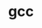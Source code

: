 ---
title: "gcc"
layout: cache
categories: [package, develop]
meta: {"compilers": ["gcc@=10.2.1", "gcc@=10.5.0", "gcc@=11.4.0", "gcc@=13.3.0", "gcc@=7.3.1", "gcc@=7.5.0"], "num_specs": 24, "num_specs_by_stack": {"aws-isc": 2, "aws-isc-aarch64": 2, "aws-pcluster-icelake": 8, "developer-tools": 4, "developer-tools-aarch64-linux-gnu": 3, "developer-tools-manylinux2014": 1, "developer-tools-x86_64_v3-linux-gnu": 2, "root": 24, "tutorial": 2}, "oss": ["amzn2", "centos7", "rhel8", "ubuntu18.04", "ubuntu22.04"], "platforms": ["linux"], "stacks": ["aws-isc", "aws-isc-aarch64", "aws-pcluster-icelake", "developer-tools", "developer-tools-aarch64-linux-gnu", "developer-tools-manylinux2014", "developer-tools-x86_64_v3-linux-gnu", "root", "tutorial"], "targets": ["aarch64", "x86_64_v3"], "versions": ["11.2.0", "12.3.0", "12.4.0", "14.1.0", "14.2.0"]}
spec_details: [{"compiler": "gcc@=13.3.0", "hash": "2skuju7zicuzdvyq6bhuu57ed76zdy2m", "os": "rhel8", "platform": "linux", "size": "-", "stacks": ["developer-tools-aarch64-linux-gnu", "root"], "tarball": "https://binaries.spack.io/develop/build_cache/linux-rhel8-aarch64/gcc-13.3.0/gcc-14.2.0/linux-rhel8-aarch64-gcc-13.3.0-gcc-14.2.0-2skuju7zicuzdvyq6bhuu57ed76zdy2m.spack", "target": "aarch64", "variants": ["+binutils", "+bootstrap", "build_system=autotools", "build_type=RelWithDebInfo", "~graphite", "languages='c,c++,fortran,jit'", "~mold", "~nvptx", "~piclibs", "~profiled", "+strip"], "versions": ["14.2.0"]}, {"compiler": "gcc@=13.3.0", "hash": "5ktdsw33tniiusep22xo5vou2vr72i6m", "os": "rhel8", "platform": "linux", "size": "-", "stacks": ["developer-tools-aarch64-linux-gnu", "root"], "tarball": "https://binaries.spack.io/develop/build_cache/linux-rhel8-aarch64/gcc-13.3.0/gcc-14.2.0/linux-rhel8-aarch64-gcc-13.3.0-gcc-14.2.0-5ktdsw33tniiusep22xo5vou2vr72i6m.spack", "target": "aarch64", "variants": ["+binutils", "+bootstrap", "build_system=autotools", "build_type=RelWithDebInfo", "~graphite", "languages='c,c++,fortran,jit'", "~mold", "~nvptx", "~piclibs", "~profiled", "+strip"], "versions": ["14.2.0"]}, {"compiler": "gcc@=10.2.1", "hash": "5yntl2xkffjnbexi2qewnnqcqo3v2lce", "os": "centos7", "platform": "linux", "size": "-", "stacks": ["developer-tools-manylinux2014", "root"], "tarball": "https://binaries.spack.io/develop/build_cache/linux-centos7-x86_64_v3/gcc-10.2.1/gcc-14.2.0/linux-centos7-x86_64_v3-gcc-10.2.1-gcc-14.2.0-5yntl2xkffjnbexi2qewnnqcqo3v2lce.spack", "target": "x86_64_v3", "variants": ["~binutils", "+bootstrap", "build_system=autotools", "build_type=RelWithDebInfo", "~graphite", "languages='c,c++,fortran,jit'", "~mold", "~nvptx", "~piclibs", "~profiled", "+strip"], "versions": ["14.2.0"]}, {"compiler": "gcc@=7.3.1", "hash": "64qcryqasdpjkynrm6w7ztwo6kaiiept", "os": "amzn2", "platform": "linux", "size": "-", "stacks": ["aws-pcluster-icelake", "root"], "tarball": "https://binaries.spack.io/develop/build_cache/linux-amzn2-x86_64_v3/gcc-7.3.1/gcc-12.3.0/linux-amzn2-x86_64_v3-gcc-7.3.1-gcc-12.3.0-64qcryqasdpjkynrm6w7ztwo6kaiiept.spack", "target": "x86_64_v3", "variants": ["+binutils", "+bootstrap", "build_system=autotools", "build_type=RelWithDebInfo", "~graphite", "languages='c,c++,fortran'", "~nvptx", "~piclibs", "~profiled", "~strip"], "versions": ["12.3.0"]}, {"compiler": "gcc@=7.3.1", "hash": "7b36unymkilkviaz2kzkl6lugnyswxc3", "os": "amzn2", "platform": "linux", "size": "-", "stacks": ["aws-pcluster-icelake", "root"], "tarball": "https://binaries.spack.io/develop/build_cache/linux-amzn2-x86_64_v3/gcc-7.3.1/gcc-12.3.0/linux-amzn2-x86_64_v3-gcc-7.3.1-gcc-12.3.0-7b36unymkilkviaz2kzkl6lugnyswxc3.spack", "target": "x86_64_v3", "variants": ["+binutils", "+bootstrap", "build_system=autotools", "build_type=RelWithDebInfo", "~graphite", "languages='c,c++,fortran'", "~nvptx", "~piclibs", "~profiled", "~strip"], "versions": ["12.3.0"]}, {"compiler": "gcc@=13.3.0", "hash": "7mggpweik3sc7tzw624e6dsrc2cpkvqg", "os": "rhel8", "platform": "linux", "size": "-", "stacks": ["developer-tools-aarch64-linux-gnu", "root"], "tarball": "https://binaries.spack.io/develop/build_cache/linux-rhel8-aarch64/gcc-13.3.0/gcc-14.2.0/linux-rhel8-aarch64-gcc-13.3.0-gcc-14.2.0-7mggpweik3sc7tzw624e6dsrc2cpkvqg.spack", "target": "aarch64", "variants": ["+binutils", "+bootstrap", "build_system=autotools", "build_type=RelWithDebInfo", "~graphite", "languages='c,c++,fortran,jit'", "~mold", "~nvptx", "~piclibs", "~profiled", "+strip"], "versions": ["14.2.0"]}, {"compiler": "gcc@=7.3.1", "hash": "a5yyoesx6v2j2ak4tcit2uav4qkl53w5", "os": "amzn2", "platform": "linux", "size": "-", "stacks": ["aws-pcluster-icelake", "root"], "tarball": "https://binaries.spack.io/develop/build_cache/linux-amzn2-x86_64_v3/gcc-7.3.1/gcc-12.3.0/linux-amzn2-x86_64_v3-gcc-7.3.1-gcc-12.3.0-a5yyoesx6v2j2ak4tcit2uav4qkl53w5.spack", "target": "x86_64_v3", "variants": ["+binutils", "+bootstrap", "build_system=autotools", "build_type=RelWithDebInfo", "~graphite", "languages='c,c++,fortran'", "~nvptx", "~piclibs", "~profiled", "~strip"], "versions": ["12.3.0"]}, {"compiler": "gcc@=7.3.1", "hash": "abt3hxxuw2qfadi5undzfvvr3lzuvlae", "os": "amzn2", "platform": "linux", "size": "-", "stacks": ["aws-isc", "root"], "tarball": "https://binaries.spack.io/develop/build_cache/linux-amzn2-x86_64_v3/gcc-7.3.1/gcc-11.2.0/linux-amzn2-x86_64_v3-gcc-7.3.1-gcc-11.2.0-abt3hxxuw2qfadi5undzfvvr3lzuvlae.spack", "target": "x86_64_v3", "variants": ["~binutils", "+bootstrap", "build_system=autotools", "build_type=RelWithDebInfo", "~graphite", "languages='c,c++,fortran'", "~nvptx", "patches=0d13622,cc6112d", "~piclibs", "~profiled", "~strip"], "versions": ["11.2.0"]}, {"compiler": "gcc@=7.5.0", "hash": "enrvggrblqrtufyl7yyuzlqfqehrma4l", "os": "ubuntu18.04", "platform": "linux", "size": "-", "stacks": ["developer-tools", "root"], "tarball": "https://binaries.spack.io/develop/build_cache/linux-ubuntu18.04-x86_64_v3/gcc-7.5.0/gcc-14.1.0/linux-ubuntu18.04-x86_64_v3-gcc-7.5.0-gcc-14.1.0-enrvggrblqrtufyl7yyuzlqfqehrma4l.spack", "target": "x86_64_v3", "variants": ["~binutils", "+bootstrap", "build_system=autotools", "build_type=RelWithDebInfo", "~graphite", "languages='c,c++,fortran,jit'", "~nvptx", "~piclibs", "~profiled", "+strip"], "versions": ["14.1.0"]}, {"compiler": "gcc@=7.3.1", "hash": "f33otgfwqos6jr57ahm62msbkka3j7n7", "os": "amzn2", "platform": "linux", "size": "-", "stacks": ["aws-isc-aarch64", "root"], "tarball": "https://binaries.spack.io/develop/build_cache/linux-amzn2-aarch64/gcc-7.3.1/gcc-11.2.0/linux-amzn2-aarch64-gcc-7.3.1-gcc-11.2.0-f33otgfwqos6jr57ahm62msbkka3j7n7.spack", "target": "aarch64", "variants": ["~binutils", "+bootstrap", "build_system=autotools", "build_type=RelWithDebInfo", "~graphite", "languages='c,c++,fortran'", "~nvptx", "patches=0d13622,cc6112d", "~piclibs", "~profiled", "~strip"], "versions": ["11.2.0"]}, {"compiler": "gcc@=10.5.0", "hash": "jgwhd6paijnm3oimylwfl5nkmq3s6h5t", "os": "centos7", "platform": "linux", "size": "-", "stacks": ["developer-tools-x86_64_v3-linux-gnu", "root"], "tarball": "https://binaries.spack.io/develop/build_cache/linux-centos7-x86_64_v3/gcc-10.5.0/gcc-14.2.0/linux-centos7-x86_64_v3-gcc-10.5.0-gcc-14.2.0-jgwhd6paijnm3oimylwfl5nkmq3s6h5t.spack", "target": "x86_64_v3", "variants": ["~binutils", "+bootstrap", "build_system=autotools", "build_type=RelWithDebInfo", "~graphite", "languages='c,c++,fortran,jit'", "~mold", "~nvptx", "~piclibs", "~profiled", "+strip"], "versions": ["14.2.0"]}, {"compiler": "gcc@=7.5.0", "hash": "lirjawhcjeikw3qefhmwmqpsxvm72jzu", "os": "ubuntu18.04", "platform": "linux", "size": "-", "stacks": ["developer-tools", "root"], "tarball": "https://binaries.spack.io/develop/build_cache/linux-ubuntu18.04-x86_64_v3/gcc-7.5.0/gcc-14.1.0/linux-ubuntu18.04-x86_64_v3-gcc-7.5.0-gcc-14.1.0-lirjawhcjeikw3qefhmwmqpsxvm72jzu.spack", "target": "x86_64_v3", "variants": ["~binutils", "+bootstrap", "build_system=autotools", "build_type=RelWithDebInfo", "~graphite", "languages='c,c++,fortran,jit'", "~mold", "~nvptx", "~piclibs", "~profiled", "+strip"], "versions": ["14.1.0"]}, {"compiler": "gcc@=11.4.0", "hash": "lmv5w2jcgpr2n5dpprhdykf4wajykm3n", "os": "ubuntu22.04", "platform": "linux", "size": "-", "stacks": ["root", "tutorial"], "tarball": "https://binaries.spack.io/develop/build_cache/linux-ubuntu22.04-x86_64_v3/gcc-11.4.0/gcc-12.4.0/linux-ubuntu22.04-x86_64_v3-gcc-11.4.0-gcc-12.4.0-lmv5w2jcgpr2n5dpprhdykf4wajykm3n.spack", "target": "x86_64_v3", "variants": ["~binutils", "+bootstrap", "build_system=autotools", "build_type=RelWithDebInfo", "~graphite", "languages='c,c++,fortran'", "~mold", "~nvptx", "~piclibs", "~profiled", "~strip"], "versions": ["12.4.0"]}, {"compiler": "gcc@=7.3.1", "hash": "ltclo2e7isln6z3xyfmuliktertb6zbo", "os": "amzn2", "platform": "linux", "size": "-", "stacks": ["aws-pcluster-icelake", "root"], "tarball": "https://binaries.spack.io/develop/build_cache/linux-amzn2-x86_64_v3/gcc-7.3.1/gcc-12.3.0/linux-amzn2-x86_64_v3-gcc-7.3.1-gcc-12.3.0-ltclo2e7isln6z3xyfmuliktertb6zbo.spack", "target": "x86_64_v3", "variants": ["+binutils", "+bootstrap", "build_system=autotools", "build_type=RelWithDebInfo", "~graphite", "languages='c,c++,fortran'", "~nvptx", "~piclibs", "~profiled", "~strip"], "versions": ["12.3.0"]}, {"compiler": "gcc@=7.5.0", "hash": "nm3smfqnu77qxhbdat7dskzlv4q6x7wk", "os": "ubuntu18.04", "platform": "linux", "size": "-", "stacks": ["developer-tools", "root"], "tarball": "https://binaries.spack.io/develop/build_cache/linux-ubuntu18.04-x86_64_v3/gcc-7.5.0/gcc-14.1.0/linux-ubuntu18.04-x86_64_v3-gcc-7.5.0-gcc-14.1.0-nm3smfqnu77qxhbdat7dskzlv4q6x7wk.spack", "target": "x86_64_v3", "variants": ["~binutils", "+bootstrap", "build_system=autotools", "build_type=RelWithDebInfo", "~graphite", "languages='c,c++,fortran,jit'", "~mold", "~nvptx", "~piclibs", "~profiled", "+strip"], "versions": ["14.1.0"]}, {"compiler": "gcc@=11.4.0", "hash": "pdxtz47lrf2inps2ykorkpj4r5h2bb5s", "os": "ubuntu22.04", "platform": "linux", "size": "-", "stacks": ["root", "tutorial"], "tarball": "https://binaries.spack.io/develop/build_cache/linux-ubuntu22.04-x86_64_v3/gcc-11.4.0/gcc-12.4.0/linux-ubuntu22.04-x86_64_v3-gcc-11.4.0-gcc-12.4.0-pdxtz47lrf2inps2ykorkpj4r5h2bb5s.spack", "target": "x86_64_v3", "variants": ["~binutils", "+bootstrap", "build_system=autotools", "build_type=RelWithDebInfo", "~graphite", "languages='c,c++,fortran'", "~mold", "~nvptx", "~piclibs", "~profiled", "~strip"], "versions": ["12.4.0"]}, {"compiler": "gcc@=7.3.1", "hash": "q37wpmxk2rkjvavhflbpr6w5eegoorhs", "os": "amzn2", "platform": "linux", "size": "-", "stacks": ["aws-pcluster-icelake", "root"], "tarball": "https://binaries.spack.io/develop/build_cache/linux-amzn2-x86_64_v3/gcc-7.3.1/gcc-12.3.0/linux-amzn2-x86_64_v3-gcc-7.3.1-gcc-12.3.0-q37wpmxk2rkjvavhflbpr6w5eegoorhs.spack", "target": "x86_64_v3", "variants": ["+binutils", "+bootstrap", "build_system=autotools", "build_type=RelWithDebInfo", "~graphite", "languages='c,c++,fortran'", "~nvptx", "~piclibs", "~profiled", "~strip"], "versions": ["12.3.0"]}, {"compiler": "gcc@=7.5.0", "hash": "rrmktpngz6pcqsnf23r4f2ydpfwgqoin", "os": "ubuntu18.04", "platform": "linux", "size": "-", "stacks": ["developer-tools", "root"], "tarball": "https://binaries.spack.io/develop/build_cache/linux-ubuntu18.04-x86_64_v3/gcc-7.5.0/gcc-14.1.0/linux-ubuntu18.04-x86_64_v3-gcc-7.5.0-gcc-14.1.0-rrmktpngz6pcqsnf23r4f2ydpfwgqoin.spack", "target": "x86_64_v3", "variants": ["~binutils", "+bootstrap", "build_system=autotools", "build_type=RelWithDebInfo", "~graphite", "languages='c,c++,fortran,jit'", "~mold", "~nvptx", "~piclibs", "~profiled", "+strip"], "versions": ["14.1.0"]}, {"compiler": "gcc@=7.3.1", "hash": "tf3lnjeauhopqj6a265g4rev4q2unv7q", "os": "amzn2", "platform": "linux", "size": "-", "stacks": ["aws-isc-aarch64", "root"], "tarball": "https://binaries.spack.io/develop/build_cache/linux-amzn2-aarch64/gcc-7.3.1/gcc-11.2.0/linux-amzn2-aarch64-gcc-7.3.1-gcc-11.2.0-tf3lnjeauhopqj6a265g4rev4q2unv7q.spack", "target": "aarch64", "variants": ["~binutils", "+bootstrap", "build_system=autotools", "build_type=RelWithDebInfo", "~graphite", "languages='c,c++,fortran'", "~nvptx", "patches=0d13622,cc6112d", "~piclibs", "~profiled", "~strip"], "versions": ["11.2.0"]}, {"compiler": "gcc@=7.3.1", "hash": "ubrg6uyujnrywwlrq37gqdcvfjxic6mx", "os": "amzn2", "platform": "linux", "size": "-", "stacks": ["aws-pcluster-icelake", "root"], "tarball": "https://binaries.spack.io/develop/build_cache/linux-amzn2-x86_64_v3/gcc-7.3.1/gcc-12.3.0/linux-amzn2-x86_64_v3-gcc-7.3.1-gcc-12.3.0-ubrg6uyujnrywwlrq37gqdcvfjxic6mx.spack", "target": "x86_64_v3", "variants": ["+binutils", "+bootstrap", "build_system=autotools", "build_type=RelWithDebInfo", "~graphite", "languages='c,c++,fortran'", "~nvptx", "~piclibs", "~profiled", "~strip"], "versions": ["12.3.0"]}, {"compiler": "gcc@=10.5.0", "hash": "w73ze33rd7cympuq672hb5y4wfiknsnf", "os": "centos7", "platform": "linux", "size": "-", "stacks": ["developer-tools-x86_64_v3-linux-gnu", "root"], "tarball": "https://binaries.spack.io/develop/build_cache/linux-centos7-x86_64_v3/gcc-10.5.0/gcc-14.2.0/linux-centos7-x86_64_v3-gcc-10.5.0-gcc-14.2.0-w73ze33rd7cympuq672hb5y4wfiknsnf.spack", "target": "x86_64_v3", "variants": ["~binutils", "+bootstrap", "build_system=autotools", "build_type=RelWithDebInfo", "~graphite", "languages='c,c++,fortran,jit'", "~mold", "~nvptx", "~piclibs", "~profiled", "+strip"], "versions": ["14.2.0"]}, {"compiler": "gcc@=7.3.1", "hash": "wxfjoonuogtbyrbl3iveqhvgavvbg3hu", "os": "amzn2", "platform": "linux", "size": "-", "stacks": ["aws-isc", "root"], "tarball": "https://binaries.spack.io/develop/build_cache/linux-amzn2-x86_64_v3/gcc-7.3.1/gcc-11.2.0/linux-amzn2-x86_64_v3-gcc-7.3.1-gcc-11.2.0-wxfjoonuogtbyrbl3iveqhvgavvbg3hu.spack", "target": "x86_64_v3", "variants": ["~binutils", "+bootstrap", "build_system=autotools", "build_type=RelWithDebInfo", "~graphite", "languages='c,c++,fortran'", "~nvptx", "patches=0d13622,cc6112d", "~piclibs", "~profiled", "~strip"], "versions": ["11.2.0"]}, {"compiler": "gcc@=7.3.1", "hash": "yyvkvlgimaaxjhy32oa5x5eexqekrevc", "os": "amzn2", "platform": "linux", "size": "-", "stacks": ["aws-pcluster-icelake", "root"], "tarball": "https://binaries.spack.io/develop/build_cache/linux-amzn2-x86_64_v3/gcc-7.3.1/gcc-12.3.0/linux-amzn2-x86_64_v3-gcc-7.3.1-gcc-12.3.0-yyvkvlgimaaxjhy32oa5x5eexqekrevc.spack", "target": "x86_64_v3", "variants": ["+binutils", "+bootstrap", "build_system=autotools", "build_type=RelWithDebInfo", "~graphite", "languages='c,c++,fortran'", "~nvptx", "~piclibs", "~profiled", "~strip"], "versions": ["12.3.0"]}, {"compiler": "gcc@=7.3.1", "hash": "zdnofcucfp6uhikcl2p2leqfx4zrubom", "os": "amzn2", "platform": "linux", "size": "-", "stacks": ["aws-pcluster-icelake", "root"], "tarball": "https://binaries.spack.io/develop/build_cache/linux-amzn2-x86_64_v3/gcc-7.3.1/gcc-12.3.0/linux-amzn2-x86_64_v3-gcc-7.3.1-gcc-12.3.0-zdnofcucfp6uhikcl2p2leqfx4zrubom.spack", "target": "x86_64_v3", "variants": ["+binutils", "+bootstrap", "build_system=autotools", "build_type=RelWithDebInfo", "~graphite", "languages='c,c++,fortran'", "~nvptx", "~piclibs", "~profiled", "~strip"], "versions": ["12.3.0"]}]
---